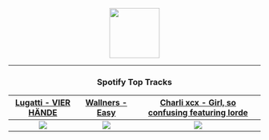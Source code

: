 <p align="center">
  <a href="https://www.tobiasmichael.de">
    <img src="https://tobiasmichael.de/assets/logo.gif" width="100" height="100"/>
  </a>
</p>

---

<h3 align="center">Spotify Top Tracks</h3>

[Lugatti - VIER HÄNDE](https://open.spotify.com/track/3VvJRG9j9SMwDUnjSeU1ti)|[Wallners - Easy](https://open.spotify.com/track/64HY4jt9yI67KY8hEXucZi)|[Charli xcx - Girl, so confusing featuring lorde](https://open.spotify.com/track/7srqyRb5plksW5k65itXDB)
:---:|:----:|:----:
<img src="https://i.scdn.co/image/ab67616d00001e026c7251feda5d801343c5844a"/>|<img src="https://i.scdn.co/image/ab67616d00001e022cc7ff5743ad4c74479d9656"/>|<img src="https://i.scdn.co/image/ab67616d00001e0255a1e72ba425c60a02a9bb47"/>
